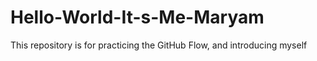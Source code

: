 # Hello-World-It-s-Me-Maryam
This repository is for practicing the GitHub Flow, and introducing myself
